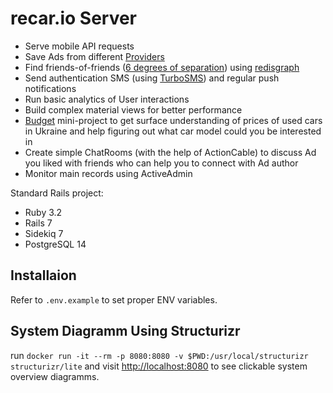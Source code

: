 # recar.io Server

- Serve mobile API requests
- Save Ads from different [Providers](https://github.com/viktorvsk/borax)
- Find friends-of-friends ([6 degrees of separation](https://en.wikipedia.org/wiki/Six_degrees_of_separation)) using [redisgraph](https://redis.com/modules/redis-graph/)
- Send authentication SMS (using [TurboSMS](https://github.com/vitalikdanchenko/turbosms)) and regular push notifications
- Run basic analytics of User interactions
- Build complex material views for better performance
- [Budget](https://recar.io/budget/10000) mini-project to get surface understanding of prices of used cars in Ukraine and help figuring out what car model could you be interested in
- Create simple ChatRooms (with the help of ActionCable) to discuss Ad you liked with friends who can help you to connect with Ad author
- Monitor main records using ActiveAdmin

Standard Rails project:
- Ruby 3.2
- Rails 7
- Sidekiq 7
- PostgreSQL 14


## Installaion

Refer to `.env.example` to set proper ENV variables.

## System Diagramm Using Structurizr
run `docker run -it --rm -p 8080:8080 -v $PWD:/usr/local/structurizr structurizr/lite`
and visit [http://localhost:8080](http://localhost:8080) to see clickable system overview diagramms.
